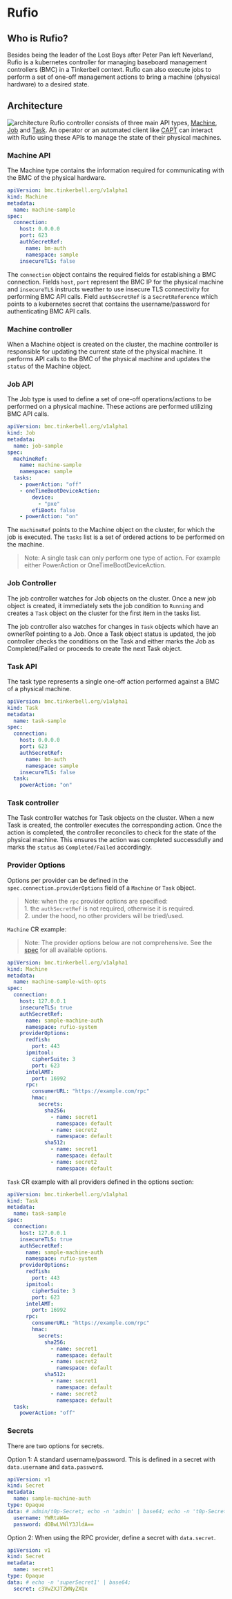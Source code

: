 # Rufio

## Who is Rufio?

Besides being the leader of the Lost Boys after Peter Pan left Neverland, Rufio is a kubernetes controller for managing baseboard management controllers (BMC) in a Tinkerbell context. Rufio can also execute jobs to perform a set of one-off management actions to bring a machine (physical hardware) to a desired state.

## Architecture

![architecture](puml/architecture.png)
Rufio controller consists of three main API types, [Machine](https://github.com/tinkerbell/rufio/blob/main/api/v1alpha1/machine.go), [Job](https://github.com/tinkerbell/rufio/blob/main/api/v1alpha1/job.go) and [Task](https://github.com/tinkerbell/rufio/blob/main/api/v1alpha1/task.go). An operator or an automated client like [CAPT](https://github.com/tinkerbell/cluster-api-provider-tinkerbell) can interact with Rufio using these APIs to manage the state of their physical machines.

### Machine API

The Machine type contains the information required for communicating with the BMC of the physical hardware.

```yaml
apiVersion: bmc.tinkerbell.org/v1alpha1
kind: Machine
metadata:
  name: machine-sample
spec:
  connection:
    host: 0.0.0.0
    port: 623
    authSecretRef:
      name: bm-auth
      namespace: sample
    insecureTLS: false
```

The `connection` object contains the required fields for establishing a BMC connection. Fields `host`, `port` represent the BMC IP for the physical machine and `insecureTLS` instructs weather to use insecure TLS connectivity for performing BMC API calls. Field `authSecretRef` is a `SecretReference` which points to a kubernetes secret that contains the username/password for authenticating BMC API calls.

### Machine controller

When a Machine object is created on the cluster, the machine controller is responsible for updating the current state of the physical machine. It performs API calls to the BMC of the physical machine and updates the `status` of the Machine object.

### Job API

The Job type is used to define a set of one-off operations/actions to be performed on a physical machine. These actions are performed utilizing BMC API calls.

```yaml
apiVersion: bmc.tinkerbell.org/v1alpha1
kind: Job
metadata:
  name: job-sample
spec:
  machineRef:
    name: machine-sample
    namespace: sample
  tasks:
    - powerAction: "off"
    - oneTimeBootDeviceAction:
        device:
          - "pxe"
        efiBoot: false
    - powerAction: "on"
```

The `machineRef` points to the Machine object on the cluster, for which the job is executed. The `tasks` list is a set of ordered actions to be performed on the machine.
> Note: A single task can only perform one type of action. For example either PowerAction or OneTimeBootDeviceAction.

### Job Controller

The job controller watches for Job objects on the cluster. Once a new job object is created, it immediately sets the job condition to `Running` and creates a `Task` object on the cluster for the first item in the tasks list.

The job controller also watches for changes in `Task` objects which have an ownerRef pointing to a Job. Once a Task object status is updated, the job controller checks the conditions on the Task and either marks the Job as Completed/Failed or proceeds to create the next Task object.

### Task API

The task type represents a single one-off action performed against a BMC of a physical machine.

```yaml
apiVersion: bmc.tinkerbell.org/v1alpha1
kind: Task
metadata:
  name: task-sample
spec:
  connection:
    host: 0.0.0.0
    port: 623
    authSecretRef:
      name: bm-auth
      namespace: sample
    insecureTLS: false
  task:
    powerAction: "on"
```

### Task controller

The Task controller watches for Task objects on the cluster. When a new Task is created, the controller executes the corresponding action. Once the action is completed, the controller reconciles to check for the state of the physical machine. This ensures the action was completed successdully and marks the `status` as `Completed/Failed` accordingly.

### Provider Options

Options per provider can be defined in the `spec.connection.providerOptions` field of a `Machine` or `Task` object.

> Note: when the `rpc` provider options are specified:  
    1. the `authSecretRef` is not required, otherwise it is required.  
    2. under the hood, no other providers will be tried/used.

`Machine` CR example:

> Note: The provider options below are not comprehensive. See the [spec](../api/v1alpha1/) for all available options.

```yaml
apiVersion: bmc.tinkerbell.org/v1alpha1
kind: Machine
metadata:
  name: machine-sample-with-opts
spec:
  connection:
    host: 127.0.0.1
    insecureTLS: true
    authSecretRef:
      name: sample-machine-auth
      namespace: rufio-system
    providerOptions:
      redfish:
        port: 443
      ipmitool:
        cipherSuite: 3
        port: 623
      intelAMT:
        port: 16992
      rpc:
        consumerURL: "https://example.com/rpc"
        hmac:
          secrets:
            sha256:
              - name: secret1
                namespace: default
              - name: secret2
                namespace: default
            sha512:
              - name: secret1
                namespace: default
              - name: secret2
                namespace: default
```

`Task` CR example with all providers defined in the options section:

```yaml
apiVersion: bmc.tinkerbell.org/v1alpha1
kind: Task
metadata:
  name: task-sample
spec:
  connection:
    host: 127.0.0.1
    insecureTLS: true
    authSecretRef:
      name: sample-machine-auth
      namespace: rufio-system
    providerOptions:
      redfish:
        port: 443
      ipmitool:
        cipherSuite: 3
        port: 623
      intelAMT:
        port: 16992
      rpc:
        consumerURL: "https://example.com/rpc"
        hmac:
          secrets:
            sha256:
              - name: secret1
                namespace: default
              - name: secret2
                namespace: default
            sha512:
              - name: secret1
                namespace: default
              - name: secret2
                namespace: default
  task:
    powerAction: "off"
```

### Secrets

There are two options for secrets.

Option 1: A standard username/password. This is defined in a secret with `data.username` and `data.password`.

```yaml
apiVersion: v1
kind: Secret
metadata:
  name: sample-machine-auth
type: Opaque
data: # admin/t0p-Secret; echo -n 'admin' | base64; echo -n 't0p-Secret' | base64
  username: YWRtaW4=
  password: dDBwLVNlY3JldA==
```

Option 2: When using the RPC provider, define a secret with `data.secret`.

```yaml
apiVersion: v1
kind: Secret
metadata:
  name: secret1
type: Opaque
data: # echo -n 'superSecret1' | base64;
  secret: c3VwZXJTZWNyZXQx
```
